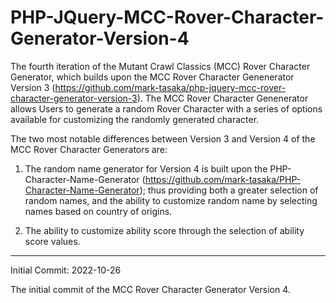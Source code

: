 # PHP-JQuery-MCC-Rover-Character-Generator-Version-4
The fourth iteration of the Mutant Crawl Classics (MCC) Rover Character Generator, which builds upon the MCC Rover Character Genenerator Version 3 (https://github.com/mark-tasaka/php-jquery-mcc-rover-character-generator-version-3). The MCC Rover Character Genenerator allows Users to generate a random Rover Character with a series of options available for customizing the randomly generated character.

The two most notable differences between Version 3 and Version 4 of the MCC Rover Character Generators are:

1. The random name generator for Version 4 is built upon the PHP-Character-Name-Generator (https://github.com/mark-tasaka/PHP-Character-Name-Generator); thus providing both a greater selection of random names, and the ability to customize random name by selecting names based on country of origins.

2. The ability to customize ability score through the selection of ability score values.

------------

Initial Commit: 2022-10-26

The initial commit of the MCC Rover Character Generator Version 4.
